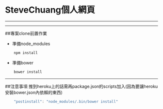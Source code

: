 # SteveChuang個人網頁
***

***
##專案clone前置作業

* 準備node_modules
```javascript
    npm install
```
* 準備bower
```javascript
    bower install
```

***
##注意事項
推到heroku上的話需再package.json的scripts加入(因為要讓heroku安裝bower.json內依賴的東西)
```javascript
    "postinstall": "node_modules/.bin/bower install"
```
	  